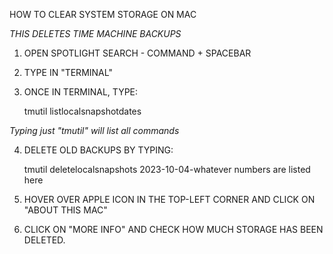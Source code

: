 HOW TO CLEAR SYSTEM STORAGE ON MAC  

*THIS DELETES TIME MACHINE BACKUPS* 

1. OPEN SPOTLIGHT SEARCH - COMMAND + SPACEBAR

2. TYPE IN "TERMINAL"

3. ONCE IN TERMINAL, TYPE:

     tmutil listlocalsnapshotdates

*Typing just "tmutil" will list all commands*

4. DELETE OLD BACKUPS BY TYPING:

     tmutil deletelocalsnapshots 2023-10-04-whatever numbers are listed here

7. HOVER OVER APPLE ICON IN THE TOP-LEFT CORNER AND CLICK ON "ABOUT THIS MAC"

8. CLICK ON "MORE INFO" AND CHECK HOW MUCH STORAGE HAS BEEN DELETED.

